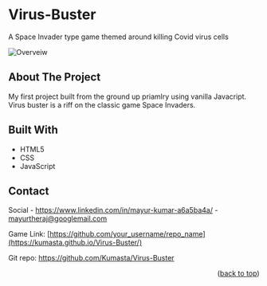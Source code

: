 # Virus-Buster
A Space Invader type game themed around killing Covid virus cells

![Overveiw](https://github.com/Kumasta/Images-Gifs/blob/main/Screenshot%202022-02-02%20at%2015.59.56.jpeg?raw=true)

## About The Project
My first project built from the ground up priamlry using vanilla Javacript. Virus buster is a riff on the classic game Space Invaders.  





## Built With

* HTML5
* CSS
* JavaScript



## Contact

Social - https://www.linkedin.com/in/mayur-kumar-a6a5ba4a/ - mayurtheraj@googlemail.com

Game Link: [https://github.com/your_username/repo_name](https://kumasta.github.io/Virus-Buster/)

Git repo: https://github.com/Kumasta/Virus-Buster

<p align="right">(<a href="#top">back to top</a>)</p>

